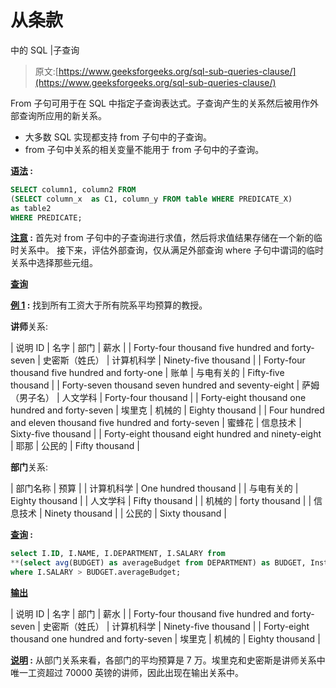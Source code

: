 # 从条款

中的 SQL |子查询

> 原文:[https://www.geeksforgeeks.org/sql-sub-queries-clause/](https://www.geeksforgeeks.org/sql-sub-queries-clause/)

From 子句可用于在 SQL 中指定子查询表达式。子查询产生的关系然后被用作外部查询所应用的新关系。

*   大多数 SQL 实现都支持 from 子句中的子查询。
*   from 子句中关系的相关变量不能用于 from 子句中的子查询。

**<u>语法</u> :**

```sql
SELECT column1, column2 FROM 
(SELECT column_x  as C1, column_y FROM table WHERE PREDICATE_X)
as table2
WHERE PREDICATE;
```

**<u>注意</u> :** 首先对 from 子句中的子查询进行求值，然后将求值结果存储在一个新的临时关系中。
接下来，评估外部查询，仅从满足外部查询 where 子句中谓词的临时关系中选择那些元组。

**<u>查询</u>**

**<u>例 1</u> :** 找到所有工资大于所有院系平均预算的教授。

**讲师**关系:

| 说明 ID | 名字 | 部门 | 薪水 |
| Forty-four thousand five hundred and forty-seven | 史密斯（姓氏） | 计算机科学 | Ninety-five thousand |
| Forty-four thousand five hundred and forty-one | 账单 | 与电有关的 | Fifty-five thousand |
| Forty-seven thousand seven hundred and seventy-eight | 萨姆（男子名） | 人文学科 | Forty-four thousand |
| Forty-eight thousand one hundred and forty-seven | 埃里克 | 机械的 | Eighty thousand |
| Four hundred and eleven thousand five hundred and forty-seven | 蜜蜂花 | 信息技术 | Sixty-five thousand |
| Forty-eight thousand eight hundred and ninety-eight | 耶那 | 公民的 | Fifty thousand |

**部门**关系:

| 部门名称 | 预算 |
| 计算机科学 | One hundred thousand |
| 与电有关的 | Eighty thousand |
| 人文学科 | Fifty thousand |
| 机械的 | forty thousand |
| 信息技术 | Ninety thousand |
| 公民的 | Sixty thousand |

**<u>查询</u> :**

```sql
select I.ID, I.NAME, I.DEPARTMENT, I.SALARY from
**(select avg(BUDGET) as averageBudget from DEPARTMENT) as BUDGET, Instructor as I**
where I.SALARY > BUDGET.averageBudget;
```

**<u>输出</u>**

| 说明 ID | 名字 | 部门 | 薪水 |
| Forty-four thousand five hundred and forty-seven | 史密斯（姓氏） | 计算机科学 | Ninety-five thousand |
| Forty-eight thousand one hundred and forty-seven | 埃里克 | 机械的 | Eighty thousand |

**<u>说明</u> :** 从部门关系来看，各部门的平均预算是 7 万。埃里克和史密斯是讲师关系中唯一工资超过 70000 英镑的讲师，因此出现在输出关系中。